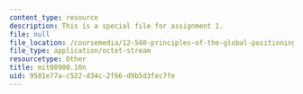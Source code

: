 ```yaml
---
content_type: resource
description: This is a special file for assignment 1.
file: null
file_location: /coursemedia/12-540-principles-of-the-global-positioning-system-spring-2012/9581e77ac522d34c2f66d9b5d3fec7fe_mit00900.10n
file_type: application/octet-stream
resourcetype: Other
title: mit00900.10n
uid: 9581e77a-c522-d34c-2f66-d9b5d3fec7fe
---
```

